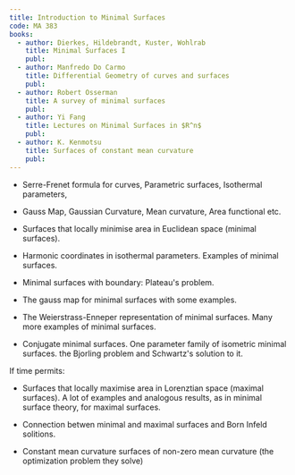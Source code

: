 ```yaml
---
title: Introduction to Minimal Surfaces
code: MA 383
books:
  - author: Dierkes, Hildebrandt, Kuster, Wohlrab
    title: Minimal Surfaces I
    publ:
  - author: Manfredo Do Carmo
    title: Differential Geometry of curves and surfaces
    publ:
  - author: Robert Osserman
    title: A survey of minimal surfaces
    publ:
  - author: Yi Fang
    title: Lectures on Minimal Surfaces in $R^n$
    publ:
  - author: K. Kenmotsu
    title: Surfaces of constant mean curvature
    publ:
---
```

* Serre-Frenet formula for curves, Parametric surfaces, Isothermal parameters,
* Gauss Map, Gaussian Curvature, Mean curvature, Area functional etc.

* Surfaces that locally minimise area in Euclidean space (minimal surfaces).
* Harmonic coordinates in isothermal parameters. Examples of minimal surfaces.

* Minimal surfaces with boundary: Plateau's problem.

* The gauss map for minimal surfaces with some examples.

* The Weierstrass-Enneper representation of minimal surfaces. Many more examples
of minimal surfaces.

* Conjugate minimal surfaces. One parameter family of isometric minimal surfaces.
the Bjorling problem and Schwartz's solution to it.

If time permits:

* Surfaces that locally maximise area in Lorenztian space (maximal surfaces). A
lot of examples and analogous results, as in minimal surface theory, for
maximal surfaces.

* Connection betwen minimal and maximal surfaces and Born Infeld solitions.
* Constant mean curvature surfaces of non-zero mean curvature (the optimization
problem they solve)
 
